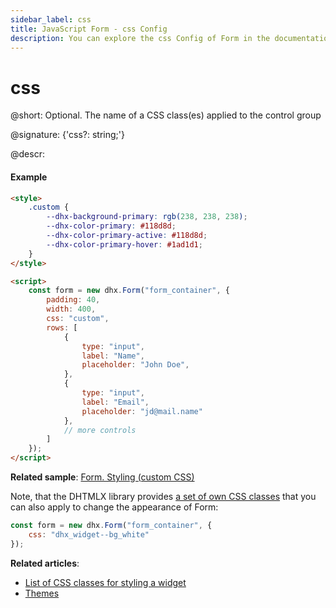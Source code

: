 ```yaml
---
sidebar_label: css
title: JavaScript Form - css Config 
description: You can explore the css Config of Form in the documentation of the DHTMLX JavaScript UI library. Browse developer guides and API reference, try out code examples and live demos, and download a free 30-day evaluation version of DHTMLX Suite.
---
```


# css

@short: Optional. The name of a CSS class(es) applied to the control group

@signature: {'css?: string;'}

@descr:
#### Example

~~~html
<style>
    .custom {
        --dhx-background-primary: rgb(238, 238, 238);
        --dhx-color-primary: #118d8d;
        --dhx-color-primary-active: #118d8d;
	    --dhx-color-primary-hover: #1ad1d1;
    }
</style>

<script>
	const form = new dhx.Form("form_container", {
    	padding: 40,
    	width: 400,
    	css: "custom",
    	rows: [
        	{
            	type: "input",
            	label: "Name",
            	placeholder: "John Doe",
        	},
        	{
            	type: "input",
            	label: "Email",
            	placeholder: "jd@mail.name"
        	},
        	// more controls
    	]
	});
</script>
~~~

**Related sample**: [Form. Styling (custom CSS)](https://snippet.dhtmlx.com/wnscgb50)

Note, that the DHTMLX library provides [a set of own CSS classes](helpers/base_elements.md#list-of-css-classes-for-styling-a-widget) that you can also apply to change the appearance of Form:

~~~js
const form = new dhx.Form("form_container", {
    css: "dhx_widget--bg_white"
});
~~~

**Related articles**: 
- [List of CSS classes for styling a widget](helpers/base_elements.md#list-of-css-classes-for-styling-a-widget)
- [Themes](themes.md)
